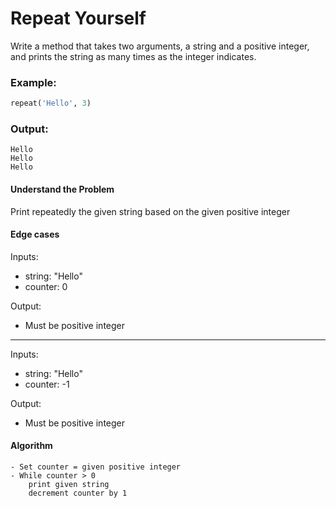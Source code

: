 # Repeat Yourself
Write a method that takes two arguments, a string and a positive integer, and
prints the string as many times as the integer indicates.

### Example:
```ruby
repeat('Hello', 3)
```

### Output:
```
Hello
Hello
Hello
```

#### Understand the Problem
Print repeatedly the given string based on the given positive integer

#### Edge cases
Inputs:
- string: "Hello"
- counter: 0

Output:
- Must be positive integer

---

Inputs:
- string: "Hello"
- counter: -1

Output:
- Must be positive integer


#### Algorithm
```
- Set counter = given positive integer
- While counter > 0
    print given string
    decrement counter by 1
```

